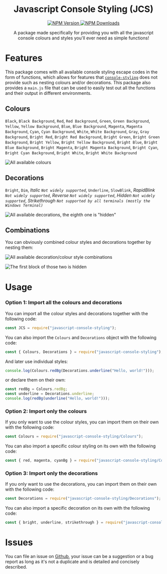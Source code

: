 <h1 align="center">Javascript Console Styling (JCS)</h1>

<div align="center">
  <p align="center">
    <a href="https://www.npmjs.com/package/javascript-console-styling">
      <img src="https://img.shields.io/npm/v/javascript-console-styling.svg?style=flat-square" alt="NPM Version" />
    </a>
    <a href="https://www.npmjs.com/package/javascript-console-styling">
      <img src="https://img.shields.io/npm/dm/javascript-console-styling.svg?style=flat-square" alt="NPM Downloads" />
    </a>
  </p>
</div>

<p align="center">
  A package made specifically for providing you with all the javascript console colours and styles you'll ever need as simple functions!
</p>

# Features
This package comes with all available console styling escape codes in the form of functions, which allows for features that [`console-styling`](https://www.npmjs.com/package/console-styling) does not provide such as nesting colours and/or decorations. This package also provides a `main.js` file that can be used to easily test out all the functions and their output in different environments.

## Colours
`Black`, `Black Background`, `Red`, `Red Background`, `Green`, `Green Background`, `Yellow`, `Yellow Background`, `Blue`, `Blue Background`, `Magenta`, `Magenta Background`, `Cyan`, `Cyan Background`, `White`, `White Background`, `Gray`, `Gray Background`, `Bright Red`, `Bright Red Background`, `Bright Green`, `Bright Green Background`, `Bright Yellow`, `Bright Yellow Background`, `Bright Blue`, `Bright Blue Background`, `Bright Magenta`, `Bright Magenta Background`, `Bright Cyan`, `Bright Cyan Background`, `Bright White`, `Bright White Background`

![All available colours](https://dev-to-uploads.s3.amazonaws.com/uploads/articles/ki6bt5lvbe4lbcrncsrn.png)

## Decorations
`Bright`, `Dim`, *Italic `Not widely supported`*, `Underline`, `SlowBlink`, *RapidBlink `Not widely supported`*, *Reverse `Not widely supported`*, *Hidden `Not widely supported`*, *Strikethrough `Not supported by all terminals (mostly the Windows Terminal)`*

![All available decorations, the eighth one is "hidden"](https://dev-to-uploads.s3.amazonaws.com/uploads/articles/0r1rgk6jw9uxvsuy0f22.gif)

## Combinations
You can obviously combined colour styles and decorations together by nesting them:

![All available decoration/colour style combinations](https://dev-to-uploads.s3.amazonaws.com/uploads/articles/y439cad9qfhlzxxdqc1i.gif)

![The first block of those two is hidden](https://dev-to-uploads.s3.amazonaws.com/uploads/articles/mhvmily462ti5fu0h5h6.png)

# Usage
### Option 1: Import all the colours and decorations
You can import all the colour styles and decorations together with the following code:

```js
const JCS = require("javascript-console-styling");
```
You can also import the `Colours` and `Decorations` object with the following code:

```js
const { Colours, Decorations } = require("javascript-console-styling");
```
And later use individual styles:

```js
console.log(Colours.redBg(Decorations.underline("Hello, world!")));
```
or declare them on their own:

```js
const redBg = Colours.redBg;
const underline = Decorations.underline;
console.log(redBg(underline("Hello, world!")));
```

### Option 2: Import only the colours
If you only want to use the colour styles, you can import them on their own with the following code:

```js
const Colours = require("javascript-console-styling/Colours");
```
You can also import a specific colour styling on its own with the following code:

```js
const { red, magenta, cyanBg } = require("javascript-console-styling/Colours");
```

### Option 3: Import only the decorations
If you only want to use the decorations, you can import them on their own with the following code:

```js
const Decorations = require("javascript-console-styling/Decorations");
```
You can also import a specific decoration on its own with the following code:

```js
const { bright, underline, strikethrough } = require("javascript-console-styling/Decorations");
```

# Issues

You can file an issue on [Github](https://github.com/Proman4713/javascript-console-styling/issues), your issue can be a suggestion or a bug report as long as it's not a duplicate and is detailed and concisely described.